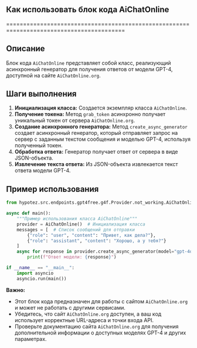 ## Как использовать блок кода AiChatOnline
=========================================================================================

Описание
-------------------------
Блок кода `AiChatOnline` представляет собой класс, реализующий асинхронный генератор для получения ответов от модели GPT-4, доступной на сайте `AiChatOnline.org`.  

Шаги выполнения
-------------------------
1. **Инициализация класса:** Создается экземпляр класса `AiChatOnline`.
2. **Получение токена:** Метод `grab_token` асинхронно получает уникальный токен от сервера `AiChatOnline.org`.
3. **Создание асинхронного генератора:** Метод `create_async_generator` создает асинхронный генератор, который отправляет запрос на сервер с заданным текстом сообщения и моделью GPT-4, используя полученный токен.
4. **Обработка ответа:** Генератор получает ответ от сервера в виде JSON-объекта.
5. **Извлечение текста ответа:** Из JSON-объекта извлекается текст ответа модели GPT-4.

Пример использования
-------------------------

```python
from hypotez.src.endpoints.gpt4free.g4f.Provider.not_working.AiChatOnline import AiChatOnline

async def main():
    """Пример использования класса AiChatOnline"""
    provider = AiChatOnline()  # Инициализация класса
    messages = [  # Список сообщений для отправки
        {"role": "user", "content": "Привет, как дела?"},
        {"role": "assistant", "content": "Хорошо, а у тебя?"}
    ]
    async for response in provider.create_async_generator(model="gpt-4o-mini", messages=messages):
        print(f"Ответ модели: {response}")

if __name__ == "__main__":
    import asyncio
    asyncio.run(main())
```

**Важно:** 
- Этот блок кода предназначен для работы с сайтом `AiChatOnline.org` и может не работать с другими сервисами.
- Убедитесь, что сайт `AiChatOnline.org` доступен, а ваш код использует корректные URL-адреса и точки входа API.
- Проверьте документацию сайта `AiChatOnline.org` для получения дополнительной информации о доступных моделях GPT-4 и других параметрах.